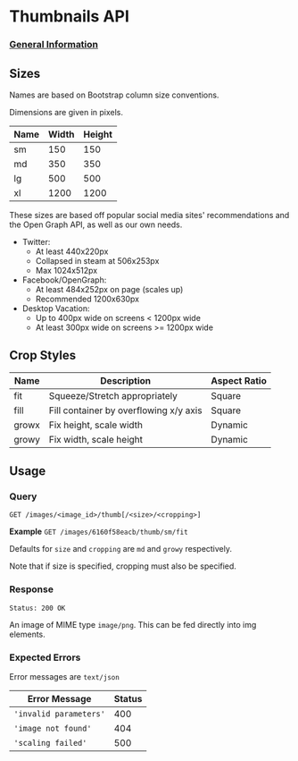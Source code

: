 # Thumbnails API

### [General Information](./README.md)

## Sizes

Names are based on Bootstrap column size conventions.

Dimensions are given in pixels.

| Name | Width | Height |
|------|-------|--------|
| sm   | 150   | 150    |
| md   | 350   | 350    |
| lg   | 500   | 500    |
| xl   | 1200  | 1200   |

These sizes are based off popular social media sites' recommendations
and the Open Graph API, as well as our own needs.

- Twitter:
	- At least 440x220px
	- Collapsed in steam at 506x253px
	- Max 1024x512px
- Facebook/OpenGraph:
	- At least 484x252px on page (scales up)
	- Recommended 1200x630px
- Desktop Vacation:
    - Up to 400px wide on screens < 1200px wide
	- At least 300px wide on screens >= 1200px wide

## Crop Styles

| Name  | Description                            | Aspect Ratio |
|-------|----------------------------------------|--------------|
| fit   | Squeeze/Stretch appropriately          | Square       |
| fill  | Fill container by overflowing x/y axis | Square       |
| growx | Fix height, scale width                | Dynamic      |
| growy | Fix width, scale height                | Dynamic      |

## Usage

### Query

`GET /images/<image_id>/thumb[/<size>/<cropping>]`

**Example**
`GET /images/6160f58eacb/thumb/sm/fit`

Defaults for `size` and `cropping` are `md` and `growy` respectively.

Note that if size is specified, cropping must also be specified.

### Response

`Status: 200 OK`

An image of MIME type `image/png`. This can be fed directly into img elements.

### Expected Errors

Error messages are `text/json`

| Error Message          | Status |
|------------------------|--------|
| `'invalid parameters'` |   400  |
| `'image not found'`    |   404  |
| `'scaling failed'`     |   500  |
